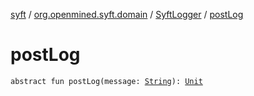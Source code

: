 [syft](../../index.md) / [org.openmined.syft.domain](../index.md) / [SyftLogger](index.md) / [postLog](./post-log.md)

# postLog

`abstract fun postLog(message: `[`String`](https://kotlinlang.org/api/latest/jvm/stdlib/kotlin/-string/index.html)`): `[`Unit`](https://kotlinlang.org/api/latest/jvm/stdlib/kotlin/-unit/index.html)